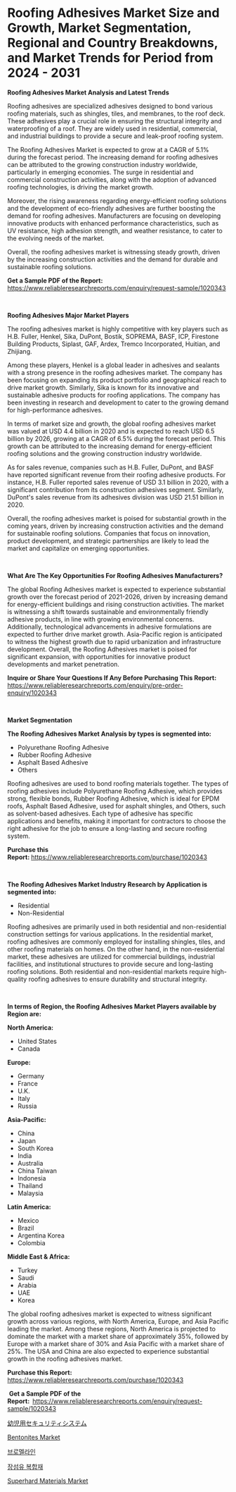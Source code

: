 <p><h1>Roofing Adhesives Market Size and Growth, Market Segmentation, Regional and Country Breakdowns, and Market Trends for Period from 2024 -  2031</h1></p><p><strong>Roofing Adhesives Market Analysis and Latest Trends</strong></p>
<p><p>Roofing adhesives are specialized adhesives designed to bond various roofing materials, such as shingles, tiles, and membranes, to the roof deck. These adhesives play a crucial role in ensuring the structural integrity and waterproofing of a roof. They are widely used in residential, commercial, and industrial buildings to provide a secure and leak-proof roofing system.</p><p>The Roofing Adhesives Market is expected to grow at a CAGR of 5.1% during the forecast period. The increasing demand for roofing adhesives can be attributed to the growing construction industry worldwide, particularly in emerging economies. The surge in residential and commercial construction activities, along with the adoption of advanced roofing technologies, is driving the market growth.</p><p>Moreover, the rising awareness regarding energy-efficient roofing solutions and the development of eco-friendly adhesives are further boosting the demand for roofing adhesives. Manufacturers are focusing on developing innovative products with enhanced performance characteristics, such as UV resistance, high adhesion strength, and weather resistance, to cater to the evolving needs of the market.</p><p>Overall, the roofing adhesives market is witnessing steady growth, driven by the increasing construction activities and the demand for durable and sustainable roofing solutions.</p></p>
<p><strong>Get a Sample PDF of the Report:&nbsp;</strong> <a href="https://www.reliableresearchreports.com/enquiry/request-sample/1020343">https://www.reliableresearchreports.com/enquiry/request-sample/1020343</a></p>
<p>&nbsp;</p>
<p><strong>Roofing Adhesives Major Market Players</strong></p>
<p><p>The roofing adhesives market is highly competitive with key players such as H.B. Fuller, Henkel, Sika, DuPont, Bostik, SOPREMA, BASF, ICP, Firestone Building Products, Siplast, GAF, Ardex, Tremco Incorporated, Huitian, and Zhijiang. </p><p>Among these players, Henkel is a global leader in adhesives and sealants with a strong presence in the roofing adhesives market. The company has been focusing on expanding its product portfolio and geographical reach to drive market growth. Similarly, Sika is known for its innovative and sustainable adhesive products for roofing applications. The company has been investing in research and development to cater to the growing demand for high-performance adhesives.</p><p>In terms of market size and growth, the global roofing adhesives market was valued at USD 4.4 billion in 2020 and is expected to reach USD 6.5 billion by 2026, growing at a CAGR of 6.5% during the forecast period. This growth can be attributed to the increasing demand for energy-efficient roofing solutions and the growing construction industry worldwide.</p><p>As for sales revenue, companies such as H.B. Fuller, DuPont, and BASF have reported significant revenue from their roofing adhesive products. For instance, H.B. Fuller reported sales revenue of USD 3.1 billion in 2020, with a significant contribution from its construction adhesives segment. Similarly, DuPont's sales revenue from its adhesives division was USD 21.51 billion in 2020.</p><p>Overall, the roofing adhesives market is poised for substantial growth in the coming years, driven by increasing construction activities and the demand for sustainable roofing solutions. Companies that focus on innovation, product development, and strategic partnerships are likely to lead the market and capitalize on emerging opportunities.</p></p>
<p>&nbsp;</p>
<p><strong>What Are The Key Opportunities For Roofing Adhesives Manufacturers?</strong></p>
<p><p>The global Roofing Adhesives market is expected to experience substantial growth over the forecast period of 2021-2026, driven by increasing demand for energy-efficient buildings and rising construction activities. The market is witnessing a shift towards sustainable and environmentally friendly adhesive products, in line with growing environmental concerns. Additionally, technological advancements in adhesive formulations are expected to further drive market growth. Asia-Pacific region is anticipated to witness the highest growth due to rapid urbanization and infrastructure development. Overall, the Roofing Adhesives market is poised for significant expansion, with opportunities for innovative product developments and market penetration.</p></p>
<p><strong>Inquire or Share Your Questions If Any Before Purchasing This Report:</strong> <a href="https://www.reliableresearchreports.com/enquiry/pre-order-enquiry/1020343">https://www.reliableresearchreports.com/enquiry/pre-order-enquiry/1020343</a></p>
<p>&nbsp;</p>
<p><strong>Market Segmentation</strong></p>
<p><strong>The Roofing Adhesives Market Analysis by types is segmented into:</strong></p>
<p><ul><li>Polyurethane Roofing Adhesive</li><li>Rubber Roofing Adhesive</li><li>Asphalt Based Adhesive</li><li>Others</li></ul></p>
<p><p>Roofing adhesives are used to bond roofing materials together. The types of roofing adhesives include Polyurethane Roofing Adhesive, which provides strong, flexible bonds, Rubber Roofing Adhesive, which is ideal for EPDM roofs, Asphalt Based Adhesive, used for asphalt shingles, and Others, such as solvent-based adhesives. Each type of adhesive has specific applications and benefits, making it important for contractors to choose the right adhesive for the job to ensure a long-lasting and secure roofing system.</p></p>
<p><strong>Purchase this Report:&nbsp;</strong><a href="https://www.reliableresearchreports.com/purchase/1020343">https://www.reliableresearchreports.com/purchase/1020343</a></p>
<p>&nbsp;</p>
<p><strong>The Roofing Adhesives Market Industry Research by Application is segmented into:</strong></p>
<p><ul><li>Residential</li><li>Non-Residential</li></ul></p>
<p><p>Roofing adhesives are primarily used in both residential and non-residential construction settings for various applications. In the residential market, roofing adhesives are commonly employed for installing shingles, tiles, and other roofing materials on homes. On the other hand, in the non-residential market, these adhesives are utilized for commercial buildings, industrial facilities, and institutional structures to provide secure and long-lasting roofing solutions. Both residential and non-residential markets require high-quality roofing adhesives to ensure durability and structural integrity.</p></p>
<p>&nbsp;</p>
<p><strong>In terms of Region, the Roofing Adhesives Market Players available by Region are:</strong></p>
<p>
    <p> <strong> North America: </strong>
        <ul>
            <li>United States</li>
            <li>Canada</li>
        </ul>
        </p> 
    <p> <strong> Europe: </strong>
        <ul>
            <li>Germany</li>
            <li>France</li>
            <li>U.K.</li>
            <li>Italy</li>
            <li>Russia</li>
        </ul>
        </p> 
    <p> <strong> Asia-Pacific: </strong>
        <ul>
            <li>China</li>
            <li>Japan</li>
            <li>South Korea</li>
            <li>India</li>
            <li>Australia</li>
            <li>China Taiwan</li>
            <li>Indonesia</li>
            <li>Thailand</li>
            <li>Malaysia</li>
        </ul>
        </p> 
    <p> <strong> Latin America: </strong>
        <ul>
            <li>Mexico</li>
            <li>Brazil</li>
            <li>Argentina Korea</li>
            <li>Colombia</li>
        </ul>
        </p> 
    <p> <strong> Middle East & Africa: </strong>
        <ul>
            <li>Turkey</li>
            <li>Saudi</li>
            <li>Arabia</li>
            <li>UAE</li>
            <li>Korea</li>
        </ul>
    </p>
    </p>
<p><p>The global roofing adhesives market is expected to witness significant growth across various regions, with North America, Europe, and Asia Pacific leading the market. Among these regions, North America is projected to dominate the market with a market share of approximately 35%, followed by Europe with a market share of 30% and Asia Pacific with a market share of 25%. The USA and China are also expected to experience substantial growth in the roofing adhesives market.</p></p>
<p><strong>Purchase this Report: </strong><a href="https://www.reliableresearchreports.com/purchase/1020343">https://www.reliableresearchreports.com/purchase/1020343</a></p>
<p>&nbsp;<strong>Get a Sample PDF of the Report:&nbsp;&nbsp;</strong><a href="https://www.reliableresearchreports.com/enquiry/request-sample/1020343">https://www.reliableresearchreports.com/enquiry/request-sample/1020343</a></p>
<p><strong></strong></p>
<p><p><a href="https://medium.com/@alyle7648/%E4%B9%B3%E5%B9%BC%E5%85%90%E3%82%BB%E3%82%AD%E3%83%A5%E3%83%AA%E3%83%86%E3%82%A3%E3%82%B7%E3%82%B9%E3%83%86%E3%83%A0%E5%B8%82%E5%A0%B4%E5%B1%95%E6%9C%9B-%E6%A5%AD%E7%95%8C%E6%A6%82%E8%A6%81%E3%81%A8%E4%BA%88%E6%B8%AC-2024%E5%B9%B4%E3%81%8B%E3%82%892031%E5%B9%B4%E3%81%BE%E3%81%A7-7d7be08d6788">幼児用セキュリティシステム</a></p><p><a href="https://github.com/NorbertYates/Market-Research-Report-List-3/blob/main/bentonites-market.md">Bentonites Market</a></p><p><a href="https://medium.com/@trevorkruvalis5678/%EB%B8%8C%EB%A1%9C%EB%A9%9C%EB%9D%BC%EC%9D%B8-%EC%8B%9C%EC%9E%A5-%EC%8B%9C%EC%9E%A5-cagr-%EC%8B%9C%EC%9E%A5-%ED%8A%B8%EB%A0%8C%EB%93%9C-%EB%B0%8F-%EC%84%B1%EC%9E%A5-%EC%A0%84%EB%9E%B5%EC%97%90-%EB%8C%80%ED%95%9C-%ED%86%B5%EC%B0%B0%EB%A0%A5-7a1e2f202cef">브로멜라인</a></p><p><a href="https://medium.com/@felipegrrady654556/%EA%B8%B4-%EC%84%AC%EC%9C%A0-%EB%B3%B5%ED%95%A9%EC%9E%AC%EB%A3%8C-%EC%8B%9C%EC%9E%A5-%EB%B6%84%EC%84%9D-2024%EB%85%84%EB%B6%80%ED%84%B0-2031%EB%85%84%EA%B9%8C%EC%A7%80%EC%9D%98-%EA%B8%80%EB%A1%9C%EB%B2%8C-%EC%82%B0%EC%97%85-%EC%A0%84%EB%A7%9D-%EB%B0%8F-%EC%98%88%EC%B8%A1-e212a4b78724">장섬유 복합재</a></p><p><a href="https://github.com/nancykennedykellievqfqt2/Market-Research-Report-List-1/blob/main/superhard-materials-market.md">Superhard Materials Market</a></p></p>